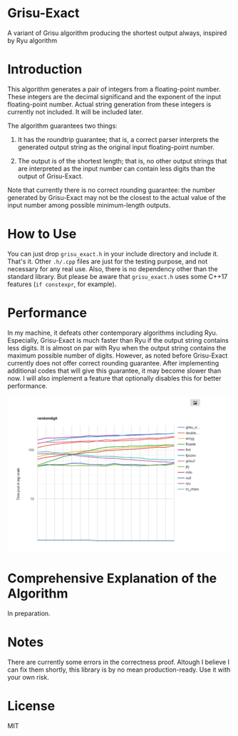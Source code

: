 # Grisu-Exact
A variant of Grisu algorithm producing the shortest output always, inspired by Ryu algorithm

# Introduction
This algorithm generates a pair of integers from a floating-point number. These integers are the decimal significand and the exponent of the input floating-point number. Actual string generation from these integers is currently not included. It will be included later.

The algorithm guarantees two things:

1) It has the roundtrip guarantee; that is, a correct parser interprets the generated output string as the original input floating-point number.

2) The output is of the shortest length; that is, no other output strings that are interpreted as the input number can contain less digits than the output of Grisu-Exact.

Note that currently there is no correct rounding guarantee: the number generated by Grisu-Exact may not be the closest to the actual value of the input number among possible minimum-length outputs.

# How to Use
You can just drop ````grisu_exact.h```` in your include directory and include it. That's it. Other ````.h/.cpp```` files are just for the testing purpose, and not necessary for any real use. Also, there is no dependency other than the standard library.
But please be aware that ````grisu_exact.h```` uses some C++17 features (````if constexpr````, for example).

# Performance
In my machine, it defeats other contemporary algorithms including Ryu. Especially, Grisu-Exact is much faster than Ryu if the output string contains less digits. It is almost on par with Ryu when the output string contains the maximum possible number of digits. However, as noted before Grisu-Exact currently does not offer correct rounding guarantee. After implementing additional codes that will give this guarantee, it may become slower than now. I will also implement a feature that optionally disables this for better performance.

![corei7_7700hq@2.80_win64_vc2019_randomdigit_time](benchmark.png)

# Comprehensive Explanation of the Algorithm
In preparation.

# Notes
There are currently some errors in the correctness proof. Altough I believe I can fix them shortly, this library is by no mean production-ready. Use it with your own risk.

# License
MIT
